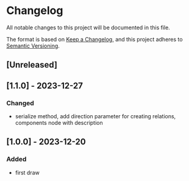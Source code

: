 # Changelog

All notable changes to this project will be documented in this file.

The format is based on [Keep a Changelog](https://keepachangelog.com/en/1.0.0/),
and this project adheres to [Semantic Versioning](https://semver.org/spec/v2.0.0.html).

## [Unreleased]

## [1.1.0] - 2023-12-27
### Changed
- serialize method, add direction parameter for creating relations, components node with description

## [1.0.0] - 2023-12-20
### Added
- first draw 